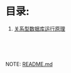 #    目录:


1.   [关系型数据库运行原理](articles/how_does_relational_database_work.md)

<br/>
<br/>
<br/>


NOTE:
      [README.md](README.md)
